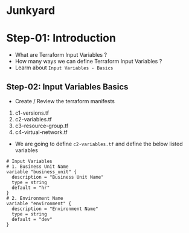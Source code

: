 # Junkyard
# Step-01: Introduction
- What are Terraform Input Variables ?
- How many ways we can define Terraform Input Variables ?
- Learm about `Input Variables - Basics`

## Step-02: Input Variables Basics 
- Create / Review the terraform manifests
1. c1-versions.tf
2. c2-variables.tf
3. c3-resource-group.tf
4. c4-virtual-network.tf
- We are going to define `c2-variables.tf` and define the below listed variables
```t
# Input Variables
# 1. Business Unit Name
variable "business_unit" {
  description = "Business Unit Name"
  type = string
  default = "hr"
}
# 2. Environment Name
variable "environment" {
  description = "Environment Name"
  type = string
  default = "dev"
}

